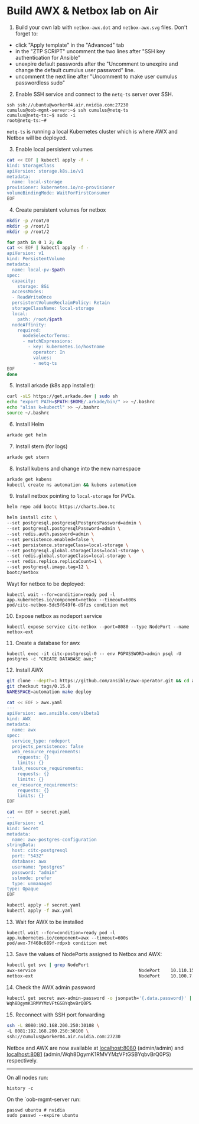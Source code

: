 # Build AWX & Netbox lab on Air

1. Build your own lab with `netbox-awx.dot` and `netbox-awx.svg` files. Don't forget to:

* click "Apply template" in the "Advanced" tab
* in the "ZTP SCRIPT" uncomment the two lines after "SSH key authentication for Ansible"
* unexpire default passwords after the "Uncomment to unexpire and change the default cumulus user password" line.
* uncomment the next line after "Uncomment to make user cumulus passwordless sudo"

2. Enable SSH service and connect to the `netq-ts` server over SSH.

```
ssh ssh://ubuntu@worker04.air.nvidia.com:27230
cumulus@oob-mgmt-server:~$ ssh cumulus@netq-ts
cumulus@netq-ts:~$ sudo -i
root@netq-ts:~#
```

`netq-ts` is running a local Kubernetes cluster which is where AWX and Netbox will be deployed.


3. Enable local persistent volumes

```bash
cat << EOF | kubectl apply -f -
kind: StorageClass
apiVersion: storage.k8s.io/v1
metadata:
  name: local-storage
provisioner: kubernetes.io/no-provisioner
volumeBindingMode: WaitForFirstConsumer
EOF
```

4. Create persistent volumes for netbox

```bash
mkdir -p /root/0
mkdir -p /root/1
mkdir -p /root/2

for path in 0 1 2; do
cat << EOF | kubectl apply -f -
apiVersion: v1
kind: PersistentVolume
metadata:
  name: local-pv-$path
spec:
  capacity:
    storage: 8Gi
  accessModes:
  - ReadWriteOnce
  persistentVolumeReclaimPolicy: Retain
  storageClassName: local-storage
  local:
    path: /root/$path
  nodeAffinity:
    required:
      nodeSelectorTerms:
      - matchExpressions:
        - key: kubernetes.io/hostname
          operator: In
          values:
          - netq-ts
EOF
done
```

5. Install arkade (k8s app installer):

```bash
curl -sLS https://get.arkade.dev | sudo sh
echo "export PATH=$PATH:$HOME/.arkade/bin/" >> ~/.bashrc
echo "alias k=kubectl" >> ~/.bashrc
source ~/.bashrc
```

6. Install Helm

```bash
arkade get helm
```

7. Install stern (for logs)

```bash
arkade get stern
```

8. Install kubens and change into the new namespace

```bash
arkade get kubens
kubectl create ns automation && kubens automation
```

9. Install netbox pointing to `local-storage` for PVCs.

```bash
helm repo add bootc https://charts.boo.tc

helm install citc \
--set postgresql.postgresqlPostgresPassword=admin \
--set postgresql.postgresqlPassword=admin \
--set redis.auth.password=admin \
--set persistence.enabled=false \
--set persistence.storageClass=local-storage \
--set postgresql.global.storageClass=local-storage \
--set redis.global.storageClass=local-storage \
--set redis.replica.replicaCount=1 \
--set postgresql.image.tag=12 \
bootc/netbox
```

Wayt for netbox to be deployed:

```
kubectl wait --for=condition=ready pod -l app.kubernetes.io/component=netbox --timeout=600s
pod/citc-netbox-5dc5f649f6-d9fzs condition met
```

10. Expose netbox as nodeport service
```
kubectl expose service citc-netbox --port=8080 --type NodePort --name netbox-ext
```
11. Create a database for awx

```
kubectl exec -it citc-postgresql-0 -- env PGPASSWORD=admin psql -U postgres -c "CREATE DATABASE awx;"
```

12. Install AWX

```bash
git clone --depth=1 https://github.com/ansible/awx-operator.git && cd awx-operator/
git checkout tags/0.15.0
NAMESPACE=automation make deploy

cat << EOF > awx.yaml
---
apiVersion: awx.ansible.com/v1beta1
kind: AWX
metadata:
  name: awx
spec:
  service_type: nodeport
  projects_persistence: false
  web_resource_requirements:
    requests: {}
    limits: {}
  task_resource_requirements:
    requests: {}
    limits: {}
  ee_resource_requirements:
    requests: {}
    limits: {}
EOF

cat << EOF > secret.yaml
---
apiVersion: v1
kind: Secret
metadata:
  name: awx-postgres-configuration
stringData:
  host: citc-postgresql
  port: "5432"
  database: awx
  username: "postgres"
  password: "admin"
  sslmode: prefer
  type: unmanaged
type: Opaque
EOF

kubectl apply -f secret.yaml
kubectl apply -f awx.yaml

```

13. Wait for AWX to be installed


```
kubectl wait --for=condition=ready pod -l app.kubernetes.io/component=awx --timeout=600s
pod/awx-7f468c689f-rdpxb condition met
```

13. Save the values of NodePorts assigned to Netbox and AWX:

```bash
kubectl get svc | grep NodePort
awx-service                                       NodePort    10.110.157.179   <none>        80:32213/TCP     3m
netbox-ext                                        NodePort    10.100.7.63      <none>        8080:30329/TCP   4m36s
```

14. Check the AWX admin password

```bash
kubectl get secret awx-admin-password -o jsonpath='{.data.password}' | base64 --decode
Wqh8DgymK1RMVYMzVFtGSBYqbvBrQ0PS
```

15. Reconnect with SSH port forwarding

```bash
ssh -L 8080:192.168.200.250:30108 \
-L 8081:192.168.200.250:30100 \
ssh://cumulus@worker04.air.nvidia.com:27230
```

Netbox and AWX are now available at [localhost:8080](http://localhost:8080) (admin/admin) and [localhost:8081](http://localhost:8081) (admin/Wqh8DgymK1RMVYMzVFtGSBYqbvBrQ0PS) respectively.

---

On all nodes run:
```
history -c
```

On the `oob-mgmt-server run:
```
passwd ubuntu # nvidia
sudo passwd --expire ubuntu
```


<!--
https://air.nvidia.com/api/v1/simulation/autoprovision/?simulation_id=e4a0b507-6b7c-40e6-b6d9-893899d8a8b3
-->